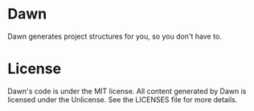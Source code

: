 # Dawn

Dawn generates project structures for you, so you don't have to.

# License

Dawn's code is under the MIT license. All content generated by Dawn is licensed under the Unlicense. See the LICENSES file for more details.

